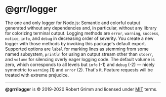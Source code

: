 # @grr/logger

The one and only logger for Node.js: Semantic and colorful output generated
without any dependencies and, in particular, without any library for colorizing
terminal output. Logging methods are `error`, `warning`, `success`, `notice`,
`info`, and `debug` in decreasing order of severity. You create a new logger
with those methods by invoking this package's default export. Supported options
are `label` for marking lines as stemming from some named subsystem, `println`
for using an output stream other than `stderr`, and `volume` for silencing
overly eager logging code. The default volume is zero, which corresponds to all
levels but `info` (-1) and `debug` (-2) — nicely symmetric to `warning` (1) and
`error` (2). That's it. Feature requests will be treated with extreme prejudice.

---

__@grr/logger__ is © 2019-2020 Robert Grimm and licensed under [MIT](LICENSE)
terms.
